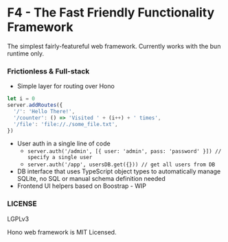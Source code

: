 # F4 - The Fast Friendly Functionality Framework

The simplest fairly-featureful web framework. Currently works with the bun runtime only.

### Frictionless & Full-stack
- Simple layer for routing over Hono
```ts
let i = 0
server.addRoutes({
  '/': 'Hello There!',
  '/counter': () => 'Visited ' + (i++) + ' times',
  '/file': 'file://./some_file.txt',
})
```
- User auth in a single line of code
    - `server.auth('/admin', [{ user: 'admin', pass: 'password' }]) // specify a single user`
    - `server.auth('/app', usersDB.get({})) // get all users from DB`
- DB interface that uses TypeScript object types to automatically manage SQLite, no SQL or manual schema definition needed
- Frontend UI helpers based on Boostrap - WIP

### LICENSE
LGPLv3 

Hono web framework is MIT Licensed.